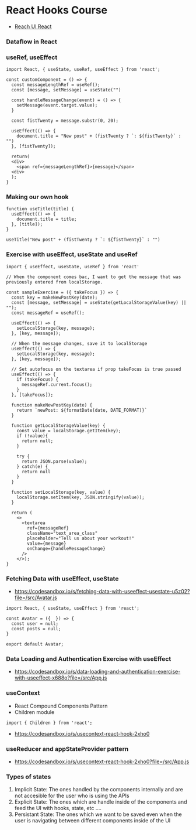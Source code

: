 # React Hooks Course

- [Reach UI React](https://reach.tech/)

### Dataflow in React

### useRef, useEffect

```
import React, { useState, useRef, useEffect } from 'react';

const customComponent = () => {
  const messageLengthRef = useRef();
  const [message, setMessage] = useState("")

  const handleMessageChange(event) = () => {
    setMessage(event.target.value);
  }

  const fistTwenty = message.substr(0, 20);

  useEffect(() => {
    document.title = "New post" + (fistTwenty ? `: ${fistTwenty}` : "")
  }, [fistTwenty]);

  return(
  <div>
    <span ref={messageLengthRef}>{message}</span>
  <div>
  );
}
```

### Making our own hook

```
function useTitle(title) {
  useEffect(() => {
    document.title = title;
  }, [title]);
}

useTitle("New post" + (fistTwenty ? `: ${fistTwenty}` : "")
```

### Exercise with useEffect, useState and useRef

```
import { useEffect, useState, useRef } from 'react'

// When the component comes bac, I want to get the message that was previously entered from localStorage.

const sampleExercise = ({ takeFocus }) => {
  const key = makeNewPostKey(date);
  const [message, setMessage] = useState(getLocalStorageValue(key) || "");
  const messageRef = useRef();

  useEffect(() => {
    setLocalStorage(key, message);
  }, [key, message]);

  // When the message changes, save it to localStorage
  useEffect(() => {
    setLocalStorage(key, message);
  }, [key, message]);

  // Set autofocus on the textarea if prop takeFocus is true passed
  useEffect(() => {
    if (takeFocus) {
      messageRef.current.focus();
    }
  }, [takeFocus]);

  function makeNewPostKey(date) {
    return `newPost: ${formatDate(date, DATE_FORMAT)}`
  }

  function getLocalStorageValue(key) {
    const value = localStorage.getItem(key);
    if (!value){
      return null;
    }

    try {
      return JSON.parse(value);
    } catch(e) {
      return null
    }
  }

  function setLocalStorage(key, value) {
    localStorage.setItem(key, JSON.stringify(value));
  }

  return (
    <>
      <textarea
        ref={messageRef}
        className="text_area_class"
        placeholder="Tell us about your workout!"
        value={message}
        onChange={handleMessageChange}
      />
    </>);
}

```

### Fetching Data with useEffect, useState

- https://codesandbox.io/s/fetching-data-with-useeffect-usestate-u5z02?file=/src/Avatar.js

```
import React, { useState, useEffect } from 'react';

const Avatar = ({  }) => {
  const user = null;
  const posts = null;
}

export default Avatar;
```

### Data Loading and Authentication Exercise with useEffect

- https://codesandbox.io/s/data-loading-and-authentication-exercise-with-useeffect-x688o?file=/src/App.js

### useContext

- React Compound Components Pattern
- Children module

```
import { Children } from 'react';
```

- https://codesandbox.io/s/usecontext-react-hook-2xho0

### useReducer and appStateProvider pattern

- https://codesandbox.io/s/usecontext-react-hook-2xho0?file=/src/App.js

### Types of states

1. Implicit State: The ones handled by the components internally and are not accesible for the user who is using the APIs
2. Explicit State: The ones which are handle inside of the components and feed the UI with hooks, state, etc ....
3. Persistant State: The ones which we want to be saved even when the user is navigating between different components inside of the UI
